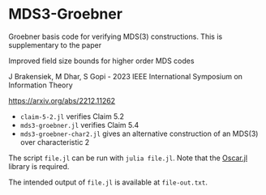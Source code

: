 # MDS3-Groebner
Groebner basis code for verifying MDS(3) constructions. This is supplementary to the paper

Improved field size bounds for higher order MDS codes

J Brakensiek, M Dhar, S Gopi - 2023 IEEE International Symposium on Information Theory

<https://arxiv.org/abs/2212.11262>

* `claim-5-2.jl` verifies Claim 5.2
* `mds3-groebner.jl` verifies Claim 5.4
* `mds3-groebner-char2.jl` gives an alternative construction of an MDS(3) over characteristic 2

The script `file.jl` can be run with `julia file.jl`. Note that the [Oscar.jl](https://github.com/oscar-system/Oscar.jl) library is required.

The intended output of `file.jl` is available at `file-out.txt`.
